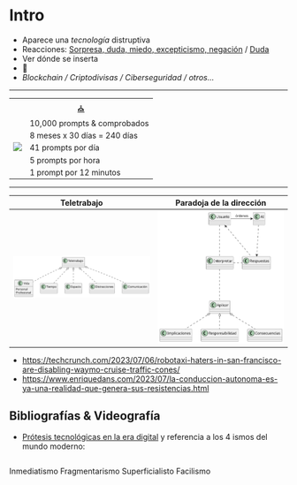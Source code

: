 # Intro
<!-- TODO #2 Mejorar el hilo de lo comentado. Poner una referencia a edans y la idea de "no se puede detener el avance de la tecnología -->
<!-- TODO #3 Un enlace a los ismos de denegri también estaría bien  -->

- Aparece una *tecnología* distruptiva
- Reacciones: [Sorpresa, duda, miedo, excepticismo, negación](https://docs.google.com/presentation/d/1UscAlHfjGgg4pPzz_p0V1eX18R74DRlvTtMXsbLVtI0/edit?usp=sharing) / [Duda](https://twitter.com/Culture_Crit/status/1689685381283815435)
- Ver dónde se inserta
- 💨
- *Blockchain / Criptodivisas / Ciberseguridad / otros...*

<div align="center">

---

<table>
    <tr>
        <td colspan="2" align="center">
            <a href="https://learn.dariuslukas.academy/the-ultimate-bible/">
                ⛪
            </a>
        </td>
    </tr>
    <tr>
        <td rowspan="5" align="center">
            <img src="https://github.com/mmasias/ai-prompts/blob/main/imagenes/bibliaChatGPT.png" width="150px">
        </td>
        <td>
        10,000 prompts & comprobados
        </td>
    </tr>
    <tr><td>8 meses x 30 días = 240 días</td></tr>
    <tr><td>41 prompts por día</td></tr>
    <tr><td>5 prompts por hora</td></tr>
    <tr><td>1 prompt por 12 minutos</td></tr>
</table>

---
</div>

|Teletrabajo|Paradoja de la dirección|
|-|-|
![](/imagenes/modelosUML/introTeletrabajo.svg)|![](/imagenes/modelosUML/introDireccion.svg)

- https://techcrunch.com/2023/07/06/robotaxi-haters-in-san-francisco-are-disabling-waymo-cruise-traffic-cones/
- https://www.enriquedans.com/2023/07/la-conduccion-autonoma-es-ya-una-realidad-que-genera-sus-resistencias.html

## Bibliografías & Videografía

- [Prótesis tecnológicas en la era digital](https://www.youtube.com/watch?v=L1_Y-CkBIvU) y referencia a los 4 ismos del mundo moderno:

| |
|-|
Inmediatismo
Fragmentarismo
Superficialisto
Facilismo

